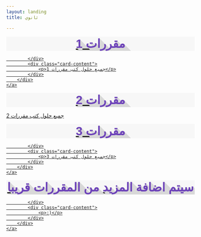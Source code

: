 ```yaml
---
layout: landing
title: ثانوي

---
```


<style>
 .titleIMG{
    font-family: 'Harmattan', sans-serif;
    text-align: center;
    font-size: 32px;
    background: #f7f7f7;
    color: #6c41b9;
    font-weight: bold;
    overflow: hidden;
    text-shadow: 0px 0px 0 #d8d8d8, 1px 1px 0 #d8d8d8, 2px 2px 0 #d8d8d8, 3px 3px 0 #d8d8d8, 4px 4px 0 #d8d8d8, 5px 5px 0 #d8d8d8, 6px 6px 0 #d8d8d8, 7px 7px 0 #d8d8d8, 8px 8px 0 #d8d8d8, 9px 9px 0 #d8d8d8, 10px 10px 0 #d8d8d8, 11px 11px 0 #d8d8d8, 12px 12px 0 #d8d8d8, 13px 13px 0 #d8d8d8, 14px 14px 0 #d8d8d8, 15px 15px 0 #d8d8d8, 16px 16px 0 #d8d8d8, 17px 17px 0 #d8d8d8, 18px 18px 0 #d8d8d8, 19px 19px 0 #d8d8d8, 20px 20px 0 #d8d8d8, 21px 21px 0 #d8d8d8, 22px 22px 0 #d8d8d8, 23px 23px 0 #d8d8d8, 24px 24px 0 #d8d8d8, 25px 25px 0 #d8d8d8, 26px 26px 0 #d8d8d8, 27px 27px 0 #d8d8d8, 28px 28px 0 #d8d8d8, 29px 29px 0 #d8d8d8, 30px 30px 0 #d8d8d8, 31px 31px 0 #d8d8d8, 32px 32px 0 #d8d8d8, 33px 33px 0 #d8d8d8, 34px 34px 0 #d8d8d8, 35px 35px 0 #d8d8d8, 36px 36px 0 #d8d8d8, 37px 37px 0 #d8d8d8, 38px 38px 0 #d8d8d8, 39px 39px 0 #d8d8d8, 40px 40px 0 #d8d8d8, 41px 41px 0 #d8d8d8, 42px 42px 0 #d8d8d8, 43px 43px 0 #d8d8d8;
}
</style>
<div class="col s12 m3">
    <a href="/tanawy/1/">
        <div class="card ">
            <div class="card-image">
                <div class="titleIMG" width="100%" >
                    مقررات 1
                </div>

            </div>
            <div class="card-content">
                <p>جميع حلول كتب مقررات 1</p>
            </div>
        </div>
    </a>
</div>
<div class="col s12 m3">
    <a href="/tanawy/2/">
        <div class="card">
            <div class="card-image">
                <div class="titleIMG" width="100%" >
                    مقررات 2
                </div>
            </div>
            <div class="card-content">
                <p>جميع حلول كتب مقررات 2</p>
            </div>
        </div>
    </a>
</div>
<div class="col s12 m3">
    <a href="/tanawy/3/">
        <div class="card">
            <div class="card-image">
                <div class="titleIMG" width="100%" >
                    مقررات 3
                </div>

            </div>
            <div class="card-content">
                <p>جميع حلول كتب مقررات 3</p>
            </div>
        </div>
    </a>
</div>
<div class="col">
    <a href="#">
        <div class="card">
            <div class="card-image">
                <div class="titleIMG" width="100%" >
                  سيتم اضافة المزيد من المقررات قريبا
                </div>

            </div>
            <div class="card-content">
                <p>:)</p>
            </div>
        </div>
    </a>
</div>

